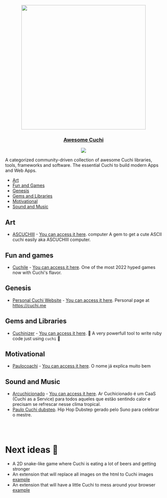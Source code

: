 <div align="center">
  <p>
    <a href="https://github.com/kammradt/awesome-cuchi"><img height="400" src="cuchi.png"></a>
  </p>
  <h3><a href="https://awesome-ruby.com">Awesome Cuchi</a></h3>
  <p>
    <a href="https://github.com/kammradt/awesome-cuchi"><img src="https://cdn.rawgit.com/sindresorhus/awesome/d7305f38d29fed78fa85652e3a63e154dd8e8829/media/badge.svg"></a>
  </p>
</div>

A categorized community-driven collection of awesome Cuchi libraries, tools, frameworks and software. The essential Cuchi to build modern Apps and Web Apps.

* [Art](#art)
* [Fun and Games](#fun-and-games)
* [Genesis](#genesis)
* [Gems and Libraries](#gems-and-libraries)
* [Motivational](#motivational)
* [Sound and Music](#sound-and-music)


## Art
* [ASCUCHIII](https://github.com/kammradt/ascuchiii) - [You can access it here](https://rubygems.org/gems/ascuchiii/). computer A gem to get a cute ASCII cuchi easily aka ASCUCHIII computer. 

## Fun and games
* [Cuchile](https://github.com/VGasparini/cuchile) - [You can access it here](https://cuchile.vercel.app/). One of the most 2022 hyped games now with Cuchi's flavor. 

## Genesis
* [Personal Cuchi Website](https://github.com/cuchi/website) - [You can access it here](https://cuchi.me/). Personal page at https://cuchi.me

## Gems and Libraries
* [Cuchinizer](https://github.com/kammradt/cuchinizer) - [You can access it here](https://rubygems.org/gems/cuchinizer). :gem: A very powerfull tool to write ruby code just using `cuchi` :gem:

## Motivational
* [Paulocoachi](https://github.com/kammradt/paulocoachi) - [You can access it here](https://paulocoachi.vercel.app/). O nome já explica muito bem

## Sound and Music
* [Arcuchicionado](https://github.com/henrilhos/arcuchicionado) - [You can access it here](https://arcuchicionado.vercel.app/). Ar Cuchicionado é um CaaS (Cuchi as a Service) para todos aqueles que estão sentindo calor e precisam se refrescar nesse clima tropical.
* [Paulo Cuchi dubstep](https://suno.com/song/df500079-25ea-4efc-b60d-fa154042e289). Hip Hop Dubstep gerado pelo Suno para celebrar o mestre.

<br>
<br>

# Next ideas :rocket:

- A 2D snake-like game where Cuchi is eating a lot of beers and getting stronger  
- An extension that will replace all images on the html to Cuchi images [example](https://chrome.google.com/webstore/detail/ncage/mpnfndnehgmmonhfcfdnaemdeokofgaf?hl=pt-BR)
- An extension that will have a little Cuchi to mess around your browser [example](https://chrome.google.com/webstore/detail/shimeji-browser-extension/gohjpllcolmccldfdggmamodembldgpc)



